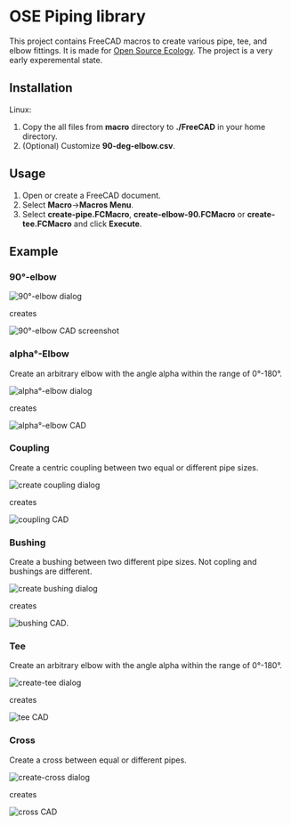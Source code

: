 # OSE Piping library #
This project contains FreeCAD macros to create various pipe, tee, and elbow fittings.
It is made for [Open Source Ecology](http://opensourceecology.org). The project is a very early experemental state.

## Installation ##
Linux:

1. Copy the all files from **macro**  directory to **./FreeCAD** in your home directory.
2. (Optional) Customize **90-deg-elbow.csv**.

## Usage ##

1. Open or create a FreeCAD document.
2. Select **Macro**->**Macros Menu**.
3. Select **create-pipe.FCMacro**, **create-elbow-90.FCMacro** or **create-tee.FCMacro** and click **Execute**.

## Example ##
### 90°-elbow ###
![90°-elbow dialog](doc/pvc-elbow-90-gui-screenshot.png)

creates

![90°-elbow CAD screenshot](doc/pvc-elbow-90-cad-screenshot.png)

### alpha°-Elbow ###
Create an arbitrary elbow with the angle alpha within the range of 0°-180°.

![alpha°-elbow dialog](doc/pvc-elbow-alpha-gui-screenshot.png)

creates

![alpha°-elbow CAD](doc/pvc-elbow-alpha-cad-screenshot.png)


### Coupling ###
Create a centric coupling between two equal or different pipe sizes.

![create coupling dialog](doc/pvc-coupling-gui-screenshot.png)

creates

![coupling CAD](doc/pvc-coupling-cad-screenshot.png)


### Bushing ###
Create a bushing between two different pipe sizes. Not copling and bushings are different.

![create bushing dialog](doc/pvc-bushing-gui-screenshot.png)

creates

![bushing CAD](doc/pvc-bushing-cad-screenshot.png).

### Tee ###
Create an arbitrary elbow with the angle alpha within the range of 0°-180°.

![create-tee dialog](doc/pvc-tee-gui-screenshot.png)

creates

![tee CAD](doc/pvc-tee-cad-screenshot.png)

### Cross ###
Create a cross between equal or different pipes.

![create-cross dialog](doc/pvc-cross-gui-screenshot.png)

creates

![cross CAD](doc/pvc-cross-cad-screenshot.png)
